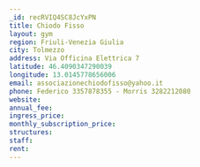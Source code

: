 ```yaml
---
_id: recRVIQ4SC8JcYxPN
title: Chiodo Fisso
layout: gym
region: Friuli-Venezia Giulia
city: Tolmezzo
address: Via Officina Elettrica 7
latitude: 46.4090347290039
longitude: 13.0145778656006
email: associazionechiodofisso@yahoo.it
phone: Federico 3357878355 - Morris 3282212080
website: 
annual_fee: 
ingress_price: 
monthly_subscription_price: 
structures: 
staff: 
rent: 
---
```


